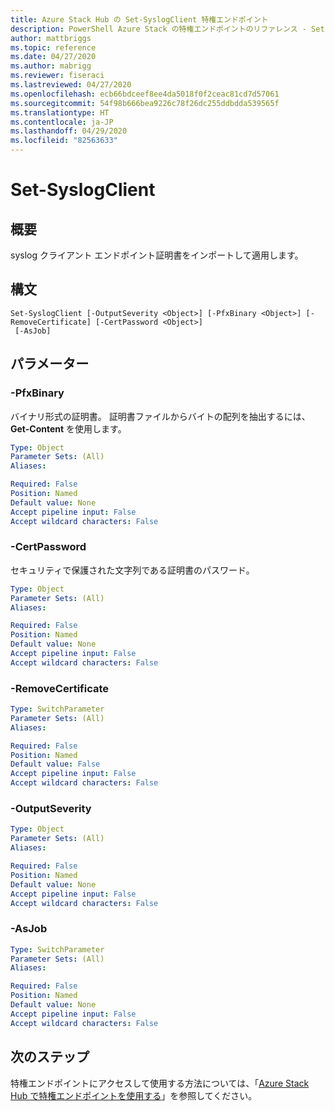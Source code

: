 ```yaml
---
title: Azure Stack Hub の Set-SyslogClient 特権エンドポイント
description: PowerShell Azure Stack の特権エンドポイントのリファレンス - Set-SyslogClient
author: mattbriggs
ms.topic: reference
ms.date: 04/27/2020
ms.author: mabrigg
ms.reviewer: fiseraci
ms.lastreviewed: 04/27/2020
ms.openlocfilehash: ecb66bdceef8ee4da5018f0f2ceac81cd7d57061
ms.sourcegitcommit: 54f98b666bea9226c78f26dc255ddbdda539565f
ms.translationtype: HT
ms.contentlocale: ja-JP
ms.lasthandoff: 04/29/2020
ms.locfileid: "82563633"
---
```

# <a name="set-syslogclient"></a>Set-SyslogClient

## <a name="synopsis"></a>概要
syslog クライアント エンドポイント証明書をインポートして適用します。

## <a name="syntax"></a>構文

```
Set-SyslogClient [-OutputSeverity <Object>] [-PfxBinary <Object>] [-RemoveCertificate] [-CertPassword <Object>]
 [-AsJob]
```

## <a name="parameters"></a>パラメーター

### <a name="-pfxbinary"></a>-PfxBinary
バイナリ形式の証明書。
証明書ファイルからバイトの配列を抽出するには、**Get-Content** を使用します。

```yaml
Type: Object
Parameter Sets: (All)
Aliases:

Required: False
Position: Named
Default value: None
Accept pipeline input: False
Accept wildcard characters: False
```

### <a name="-certpassword"></a>-CertPassword
セキュリティで保護された文字列である証明書のパスワード。

```yaml
Type: Object
Parameter Sets: (All)
Aliases:

Required: False
Position: Named
Default value: None
Accept pipeline input: False
Accept wildcard characters: False
```

### <a name="-removecertificate"></a>-RemoveCertificate
 

```yaml
Type: SwitchParameter
Parameter Sets: (All)
Aliases:

Required: False
Position: Named
Default value: False
Accept pipeline input: False
Accept wildcard characters: False
```

### <a name="-outputseverity"></a>-OutputSeverity
 

```yaml
Type: Object
Parameter Sets: (All)
Aliases:

Required: False
Position: Named
Default value: None
Accept pipeline input: False
Accept wildcard characters: False
```

### <a name="-asjob"></a>-AsJob


```yaml
Type: SwitchParameter
Parameter Sets: (All)
Aliases:

Required: False
Position: Named
Default value: None
Accept pipeline input: False
Accept wildcard characters: False
```

## <a name="next-steps"></a>次のステップ

特権エンドポイントにアクセスして使用する方法については、「[Azure Stack Hub で特権エンドポイントを使用する](https://docs.microsoft.com/azure-stack/operator/azure-stack-privileged-endpoint)」を参照してください。